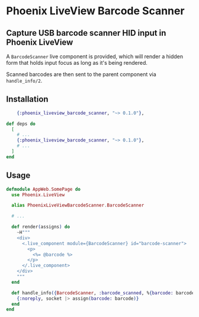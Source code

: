 # Phoenix LiveView Barcode Scanner

## Capture USB barcode scanner HID input in Phoenix LiveView

A `BarcodeScanner` live component is provided, which will render a hidden form that holds input focus as long as it's being rendered.

Scanned barcodes are then sent to the parent component via `handle_info/2`.

## Installation

```elixir
    {:phoenix_liveview_barcode_scanner, "~> 0.1.0"},
```
```elixir
def deps do
  [
    # ...
    {:phoenix_liveview_barcode_scanner, "~> 0.1.0"},
    # ...
  ]
end
```

## Usage

```elixir
defmodule AppWeb.SomePage do
  use Phoenix.LiveView

  alias PhoenixLiveViewBarcodeScanner.BarcodeScanner

  # ...

  def render(assigns) do
    ~H"""
    <div>
      <.live_component module={BarcodeScanner} id="barcode-scanner">
        <p>
          <%= @barcode %>
        </p>
      </.live_component>
    </div>
    """
  end

  def handle_info({BarcodeScanner, :barcode_scanned, %{barcode: barcode}}, socket) do
    {:noreply, socket |> assign(barcode: barcode)}
  end
end
```
